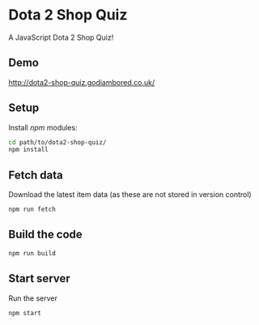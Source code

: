 # Dota 2 Shop Quiz

A JavaScript Dota 2 Shop Quiz!

## Demo
http://dota2-shop-quiz.godiambored.co.uk/


## Setup

Install *npm* modules:
```bash
cd path/to/dota2-shop-quiz/
npm install
```


## Fetch data

Download the latest item data (as these are not stored in version control)

```bash
npm run fetch
```


## Build the code

```bash
npm run build
```


## Start server

Run the server

```bash
npm start
```

